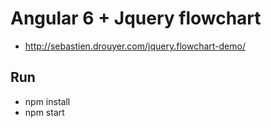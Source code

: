 # Angular 6 + Jquery flowchart 
- http://sebastien.drouyer.com/jquery.flowchart-demo/

## Run
- npm install
- npm start